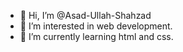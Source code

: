 - 👋 Hi, I’m @Asad-Ullah-Shahzad
- 👀 I’m interested in web development. 
- 🌱 I’m currently learning html and css.

<!---
Asad-Ullah-Shahzad/Asad-Ullah-Shahzad is a ✨ special ✨ repository because its `README.md` (this file) appears on your GitHub profile.
You can click the Preview link to take a look at your changes.
--->
